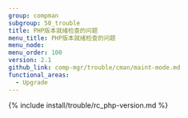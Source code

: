 ```yaml
---
group: compman
subgroup: 50_trouble
title: PHP版本就绪检查的问题
menu_title: PHP版本就绪检查的问题
menu_node:
menu_order: 100
version: 2.1
github_link: comp-mgr/trouble/cman/maint-mode.md
functional_areas:
  - Upgrade
---
```


{% include install/trouble/rc_php-version.md %}
